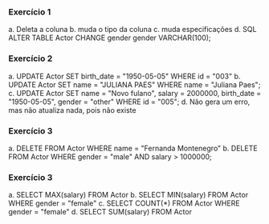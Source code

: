 ### Exercício 1
a. Deleta a coluna
b. muda o tipo da coluna
c. muda especificações
d.
SQL
ALTER TABLE Actor CHANGE gender gender VARCHAR(100);

### Exercício 2
a. UPDATE Actor
SET birth_date = "1950-05-05"
WHERE id = "003"
b. UPDATE Actor
SET name = "JULIANA PAES"
WHERE name = "Juliana Paes";
c. UPDATE Actor
SET name = "Novo fulano",
salary = 2000000,
birth_date = "1950-05-05",
gender = "other"
WHERE id = "005";
d. Não gera um erro, mas não atualiza nada, pois não existe

### Exercício 3
a. DELETE FROM Actor 
WHERE name = "Fernanda Montenegro"
b. DELETE FROM Actor 
WHERE gender = "male" AND
salary > 1000000;

### Exercício 3
a. SELECT MAX(salary) FROM Actor
b. SELECT MIN(salary) FROM Actor WHERE gender = "female"
c. SELECT COUNT(*) FROM Actor WHERE gender = "female"
d. SELECT SUM(salary) FROM Actor

